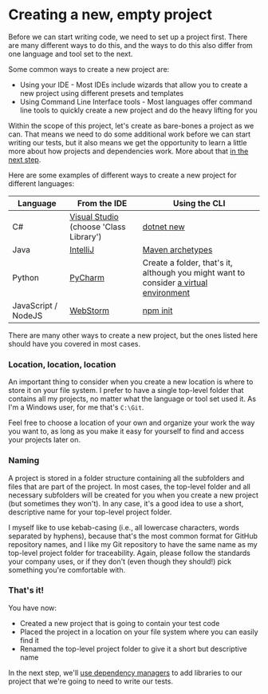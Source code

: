 # Creating a new, empty project

Before we can start writing code, we need to set up a project first. There are many different ways to do this, and the ways to do this also differ from one language and tool set to the next.

Some common ways to create a new project are:

* Using your IDE - Most IDEs include wizards that allow you to create a new project using different presets and templates
* Using Command Line Interface tools - Most languages offer command line tools to quickly create a new project and do the heavy lifting for you

Within the scope of this project, let's create as bare-bones a project as we can. That means we need to do some additional work before we can start writing our tests, but it also means we get the opportunity to learn a little more about how projects and dependencies work. More about that [in the next step](02-working-with-dependency-managers.md).

Here are some examples of different ways to create a new project for different languages:

| Language | From the IDE | Using the CLI |
| -------- | ------------ | ------------- |
| C# | [Visual Studio](https://learn.microsoft.com/en-us/visualstudio/ide/create-new-project) (choose 'Class Library') | [dotnet new](https://learn.microsoft.com/en-us/dotnet/core/tools/dotnet-new) |
| Java | [IntelliJ](https://www.jetbrains.com/help/idea/new-project-wizard.html) | [Maven archetypes](https://maven.apache.org/archetypes/maven-archetype-simple/) |
| Python | [PyCharm](https://www.jetbrains.com/help/pycharm/creating-empty-project.html) | Create a folder, that's it, although you might want to consider [a virtual environment](https://docs.python.org/3/library/venv.html) |
| JavaScript / NodeJS | [WebStorm](https://www.jetbrains.com/help/webstorm/creating-projects-in-product.html) | [npm init](https://docs.npmjs.com/cli/v10/commands/npm-init) |

There are many other ways to create a new project, but the ones listed here should have you covered in most cases.

### Location, location, location

An important thing to consider when you create a new location is where to store it on your file system. I prefer to have a single top-level folder that contains all my projects, no matter what the language or tool set used it. As I'm a Windows user, for me that's `C:\Git`.

Feel free to choose a location of your own and organize your work the way you want to, as long as you make it easy for yourself to find and access your projects later on.

### Naming

A project is stored in a folder structure containing all the subfolders and files that are part of the project. In most cases, the top-level folder and all necessary subfolders will be created for you when you create a new project (but sometimes they won't). In any case, it's a good idea to use a short, descriptive name for your top-level project folder.

I myself like to use kebab-casing (i.e., all lowercase characters, words separated by hyphens), because that's the most common format for GitHub repository names, and I like my Git repository to have the same name as my top-level project folder for traceability. Again, please follow the standards your company uses, or if they don't (even though they should!) pick something you're comfortable with.

### That's it!

You have now:

* Created a new project that is going to contain your test code
* Placed the project in a location on your file system where you can easily find it
* Renamed the top-level project folder to give it a short but descriptive name

In the next step, we'll [use dependency managers](02-working-with-dependency-managers.md) to add libraries to our project that we're going to need to write our tests.